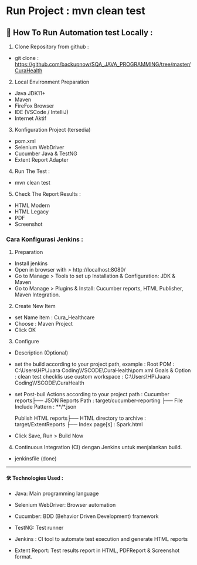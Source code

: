 # Run Project : mvn clean test

## 🧪 How To Run Automation test Locally :

1. Clone Repository from github : 
- git clone : https://github.com/backupnow/SQA_JAVA_PROGRAMMING/tree/master/CuraHealth

2. Local Environment Preparation
- Java JDK11+
- Maven
- FireFox Browser
- IDE (VSCode / IntelliJ)
- Internet Aktif

3. Konfiguration Project (tersedia)
- pom.xml
- Selenium WebDriver
- Cucumber Java & TestNG
- Extent Report Adapter

4. Run The Test :  
- mvn clean test

5. Check The Report Results : 
- HTML Modern
- HTML Legacy
- PDF
- Screenshot

### Cara Konfigurasi Jenkins :
1. Preparation
- Install jenkins
- Open in browser with > http://localhost:8080/
- Go to Manage > Tools to set up Installation & Configuration: JDK & Maven
- Go to Manage > Plugins & Install: Cucumber reports, HTML Publisher, Maven Integration.

2. Create New Item
- set Name item : Cura_Healthcare
- Choose : Maven Project
- Click OK

3. Configure
- Description (Optional)

- set the build according to your project path, example : 
    Root POM : C:\Users\HP\Juara Coding\VSCODE\CuraHealth\pom.xml
    Goals & Option : clean test
    checklis use custom workspace : C:\Users\HP\Juara Coding\VSCODE\CuraHealth

- set Post-buil Actions according to your project path :
    Cucumber reports├── JSON Reports Path : target/cucumber-reporting
                    ├── File Include Pattern : **/*.json

    Publish HTML reports├── HTML directory to archive : target/ExtentReports
                        ├── Index page[s] : Spark.html

- Click Save, Run > Build Now
  
4. Continuous Integration (CI) dengan Jenkins untuk menjalankan build.
- jenkinsfile (done) 
-----------------------------------

#### 🛠️ Technologies Used :

- Java: Main programming language

- Selenium WebDriver: Browser automation

- Cucumber: BDD (Behavior Driven Development) framework

- TestNG: Test runner

- Jenkins : CI tool to automate test execution and generate HTML reports

- Extent Report: Test results report in HTML, PDFReport & Screenshot format.
